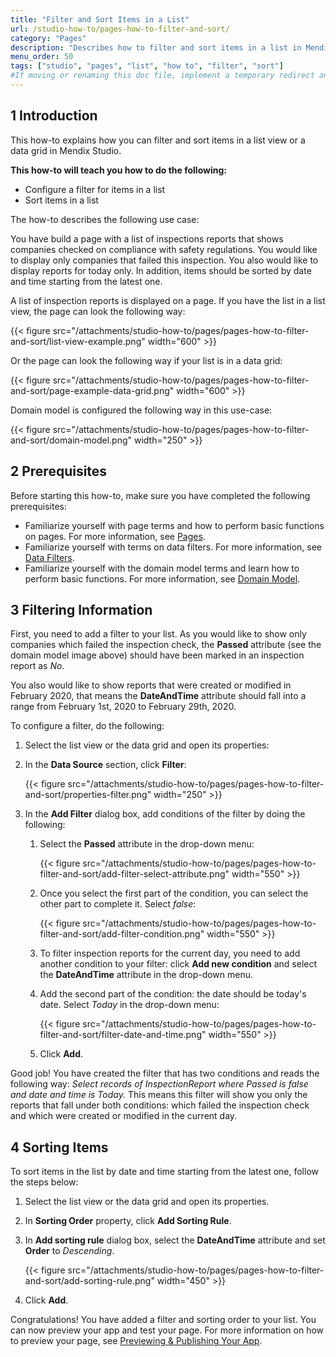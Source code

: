 ```yaml
---
title: "Filter and Sort Items in a List"
url: /studio-how-to/pages-how-to-filter-and-sort/
category: "Pages"
description: "Describes how to filter and sort items in a list in Mendix Studio."
menu_order: 50
tags: ["studio", "pages", "list", "how to", "filter", "sort"]
#If moving or renaming this doc file, implement a temporary redirect and let the respective team know they should update the URL in the product. See Mapping to Products for more details.
---
```


## 1 Introduction 

This how-to explains how you can filter and sort items in a list view or a data grid in Mendix Studio. 

**This how-to will teach you how to do the following:**

* Configure a filter for items in a list
* Sort items in a list

The how-to describes the following use case: 

You have build a page with a list of inspections reports that shows companies checked on compliance with safety regulations. You would like to display only companies that failed this inspection. You also would like to display reports for today only. In addition, items should be sorted by date and time starting from the latest one.  

A list of inspection reports is displayed on a page. If you have the list in a list view, the page can look the following way:

{{< figure src="/attachments/studio-how-to/pages/pages-how-to-filter-and-sort/list-view-example.png"   width="600"  >}}

Or the page can look the following way if your list is in a data grid:

{{< figure src="/attachments/studio-how-to/pages/pages-how-to-filter-and-sort/page-example-data-grid.png"   width="600"  >}}

Domain model is configured the following way in this use-case:

{{< figure src="/attachments/studio-how-to/pages/pages-how-to-filter-and-sort/domain-model.png"   width="250"  >}}

## 2 Prerequisites

Before starting this how-to, make sure you have completed the following prerequisites:

* Familiarize yourself with page terms and how to perform basic functions on pages. For more information, see [Pages](/studio/page-editor/). 
* Familiarize yourself with terms on data filters. For more information, see [Data Filters](/studio/data-filters/).
* Familiarize yourself with the domain model terms and learn how to perform basic functions. For more information, see [Domain Model](/studio/domain-models/).

## 3 Filtering Information 

First, you need to add a filter to your list.  As you would like to show only companies which failed the inspection check, the **Passed** attribute (see the domain model image above) should have been marked in an inspection report as *No*. 

You also would like to show reports that were created or modified in February 2020, that means the **DateAndTime** attribute should fall into a range from February 1st, 2020 to February 29th, 2020. 

To configure a filter, do the following:

1. Select the list view or the data grid and open its properties:

2. In the **Data Source** section, click **Filter**:

    {{< figure src="/attachments/studio-how-to/pages/pages-how-to-filter-and-sort/properties-filter.png"   width="250"  >}}

3. In the **Add Filter** dialog box, add conditions of the filter by doing the following:

    1. Select the **Passed** attribute in the drop-down menu:

    	{{< figure src="/attachments/studio-how-to/pages/pages-how-to-filter-and-sort/add-filter-select-attribute.png"   width="550"  >}}

    2. Once you select the first part of the condition, you can select the other part to complete it. Select *false*:

    	{{< figure src="/attachments/studio-how-to/pages/pages-how-to-filter-and-sort/add-filter-condition.png"   width="550"  >}}

    3. To filter inspection reports for the current day, you need to add another condition to your filter: click **Add new condition** and select the **DateAndTime** attribute in the drop-down menu.

    4. Add the second part of the condition: the date should be today's date. Select *Today* in the drop-down menu: 

		{{< figure src="/attachments/studio-how-to/pages/pages-how-to-filter-and-sort/filter-date-and-time.png"   width="550"  >}}

    5. Click **Add**.

Good job! You have created the filter that has two conditions and reads the following way: *Select records of InspectionReport where Passed is false and date and time is Today.* This means this filter will show you only the reports that fall under both conditions: which failed the inspection check and which were created or modified in the current day. 

## 4 Sorting Items  

To sort items in the list by date and time starting from the latest one, follow the steps below:

1. Select the list view or the data grid and open its properties.

2. In **Sorting Order** property, click **Add Sorting Rule**.

3. In **Add sorting rule** dialog box, select the **DateAndTime** attribute and set **Order** to *Descending*.

	{{< figure src="/attachments/studio-how-to/pages/pages-how-to-filter-and-sort/add-sorting-rule.png"   width="450"  >}}

4. Click **Add**.

Congratulations! You have added a filter and sorting order to your list. You can now preview your app and test your page. For more information on how to preview your page, see [Previewing & Publishing Your App](/studio/publishing-app/).